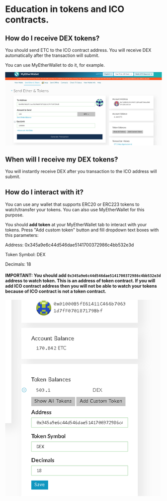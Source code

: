 
# Education in tokens and ICO contracts.

## How do I receive DEX tokens?

You should send ETC to the ICO contract address. You will receive DEX automatically after the transaction will submit.

You can use MyEtherWallet to do it, for example.

![alt text](https://github.com/Dexaran/ICO/blob/master/HowTo/participate_in_ICO.jpg)

## When will I receive my DEX tokens?

You will instantly receive DEX after you transaction to the ICO address will submit.

##  How do I interact with it?

You can use any wallet that supports ERC20 or ERC223 tokens to watch/transfer your tokens. You can also use MyEtherWallet for this purpose.

You should **add token** at your MyEtherWallet tab to interact with your tokens. Press "Add custom token" button and fill dropdown text boxes with this parameters:

Address: 0x345a9e6c44d546dae5141700372986c4bb532e3d

Token Symbol: DEX

Decimals: 18

#### IMPORTANT: You should add `0x345a9e6c44d546dae5141700372986c4bb532e3d` address to watch token. This is an address of token contract. If you will add ICO contract address then you will not be able to watch your tokens because of ICO contract is not a token contract.

![alt text](https://github.com/Dexaran/ICO/blob/master/HowTo/MEW_DEX.png)
